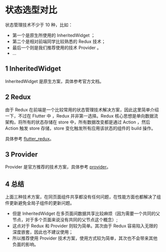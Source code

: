 # 状态选型对比

状态管理技术不少于 10 种，比如：

- 第一个是原生所使用的 InheritedWidget ；
- 第二个是相对前端同学比较熟悉的 Redux 技术；
- 最后一个则是我们推荐使用的技术 Provider 。
- ...

## 1 InheritedWidget

InheritedWidget 是原生方案，具体参考官方文档。

## 2 Redux

由于 Redux 在前端是一个比较常用的状态管理技术解决方案，因此这里简单介绍一下，不过在 Flutter 中 ，Redux 并非第一选择。Redux 核心思想是单向数据流架构，将所有的状态存储在
store 中，所有数据改变都是通过 Action ，然后 Action 触发 store 存储，store 变化触发所有应用该状态的组件的 build 操作。

具体参考 [flutter_redux](https://pub.dev/packages/flutter_redux/example)。

## 3 Provider

Provider 是官方推荐的技术方案，具体参考 [provider](ttps://pub.dev/packages/provider)。

## 4 总结

上面三种技术方案，在同页面组件共享都没有任何问题，在性能方面也都解决了组件更新避免全局子组件的更新问题。

- 但是 InheritedWidget 在多页面间数据共享比较麻烦（因为需要一个共同的父节点，对于多个页面来说没有共同的父节点这个概念）;
- 这点对于 Redux 和 Provider 则较为简单。其次由于 Redux 容易陷入无限的深度嵌套，因此也不建议使用；
- 所以推荐使用 Provider 技术方案，使用方式较为简单，其次也不会带来其他负面的影响。

